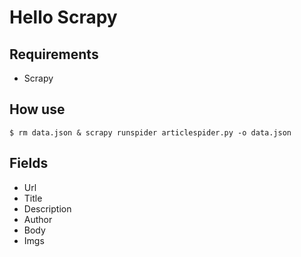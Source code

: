 # Hello Scrapy

## Requirements
* Scrapy

## How use
```shell
$ rm data.json & scrapy runspider articlespider.py -o data.json
```

## Fields
* Url
* Title
* Description
* Author
* Body
* Imgs
